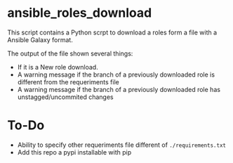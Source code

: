 # ansible_roles_download

This script contains a Python scrpt to download a roles form a file
with a Ansible Galaxy format.

The output of the file shown several things:

- If it is a New role download.
- A warning message if the branch of a previously downloaded role is different from the requeriments file
- A warning message if the branch of a previously downloaded role has unstagged/uncommited changes

# To-Do 

- Ability to specify other requeriments file different of `./requirements.txt`
- Add this repo a pypi installable with pip
